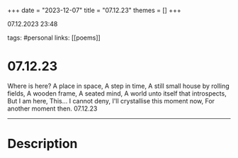 +++
date = "2023-12-07"
title = "07.12.23"
themes = []
+++

07.12.2023 23:48

tags: #personal
links: [[poems]]

# 07.12.23

Where is here?
A place in space,
A step in time,
A still small house by rolling fields,
A wooden frame,
A seated mind,
A world unto itself that introspects,
But I am here,
This... I cannot deny,
I'll crystallise this moment now,
For another moment then.
07.12.23

---

# Description

